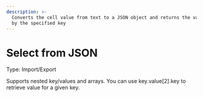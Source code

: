 ```yaml
---
description: >-
  Converts the cell value from text to a JSON object and returns the value given
  by the specified key
---
```


# Select from JSON

Type: Import/Export

Supports nested key/values and arrays. You can use key.value\[2].key to retrieve value for a given key.
